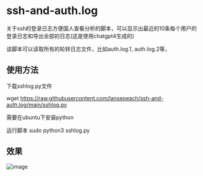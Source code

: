 # ssh-and-auth.log
关于ssh的登录日志方便国人查看分析的脚本，可以显示出最近的10条每个用户的登录日志和导出全部的日志(这是使用chatgpt4生成的)



该脚本可以读取所有的轮转日志文件，比如auth.log.1, auth.log.2等，
## 使用方法


下载sshlog.py文件

wget https://raw.githubusercontent.com/lansepeach/ssh-and-auth.log/main/sshlog.py

需要在ubuntu下安装python

运行脚本
sudo python3 sshlog.py  


## 效果

![image](https://github.com/lansepeach/ssh-and-auth.log/assets/9766240/4ac45340-7fc8-445e-a222-189ad1bde1a3)
